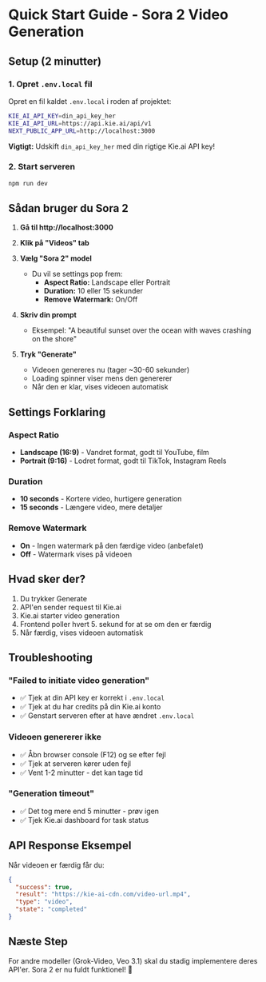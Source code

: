 # Quick Start Guide - Sora 2 Video Generation

## Setup (2 minutter)

### 1. Opret `.env.local` fil

Opret en fil kaldet `.env.local` i roden af projektet:

```bash
KIE_AI_API_KEY=din_api_key_her
KIE_AI_API_URL=https://api.kie.ai/api/v1
NEXT_PUBLIC_APP_URL=http://localhost:3000
```

**Vigtigt:** Udskift `din_api_key_her` med din rigtige Kie.ai API key!

### 2. Start serveren

```bash
npm run dev
```

## Sådan bruger du Sora 2

1. **Gå til http://localhost:3000**

2. **Klik på "Videos" tab**

3. **Vælg "Sora 2" model**
   - Du vil se settings pop frem:
     - **Aspect Ratio:** Landscape eller Portrait
     - **Duration:** 10 eller 15 sekunder
     - **Remove Watermark:** On/Off

4. **Skriv din prompt**
   - Eksempel: "A beautiful sunset over the ocean with waves crashing on the shore"

5. **Tryk "Generate"**
   - Videoen genereres nu (tager ~30-60 sekunder)
   - Loading spinner viser mens den genererer
   - Når den er klar, vises videoen automatisk

## Settings Forklaring

### Aspect Ratio
- **Landscape (16:9)** - Vandret format, godt til YouTube, film
- **Portrait (9:16)** - Lodret format, godt til TikTok, Instagram Reels

### Duration
- **10 seconds** - Kortere video, hurtigere generation
- **15 seconds** - Længere video, mere detaljer

### Remove Watermark
- **On** - Ingen watermark på den færdige video (anbefalet)
- **Off** - Watermark vises på videoen

## Hvad sker der?

1. Du trykker Generate
2. API'en sender request til Kie.ai
3. Kie.ai starter video generation
4. Frontend poller hvert 5. sekund for at se om den er færdig
5. Når færdig, vises videoen automatisk

## Troubleshooting

### "Failed to initiate video generation"
- ✅ Tjek at din API key er korrekt i `.env.local`
- ✅ Tjek at du har credits på din Kie.ai konto
- ✅ Genstart serveren efter at have ændret `.env.local`

### Videoen genererer ikke
- ✅ Åbn browser console (F12) og se efter fejl
- ✅ Tjek at serveren kører uden fejl
- ✅ Vent 1-2 minutter - det kan tage tid

### "Generation timeout"
- ✅ Det tog mere end 5 minutter - prøv igen
- ✅ Tjek Kie.ai dashboard for task status

## API Response Eksempel

Når videoen er færdig får du:

```json
{
  "success": true,
  "result": "https://kie-ai-cdn.com/video-url.mp4",
  "type": "video",
  "state": "completed"
}
```

## Næste Step

For andre modeller (Grok-Video, Veo 3.1) skal du stadig implementere deres API'er.
Sora 2 er nu fuldt funktionel! 🎉

